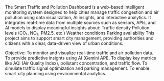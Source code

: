 The Smart Traffic and Pollution Dashboard is a web-based intelligent monitoring system designed to help cities manage traffic congestion and air pollution using data visualization, AI insights, and interactive analytics. It integrates real-time data from multiple sources such as sensors, APIs, and AI models to display meaningful insights about: Traffic density Pollution levels (CO₂, NO₂, PM2.5, etc.) Weather conditions Parking availability This project aims to support smart city management, providing authorities and citizens with a clear, data-driven view of urban conditions.

Objective: To monitor and visualize real-time traffic and air pollution data. To provide predictive insights using AI (Gemini API). To display key metrics like AQI (Air Quality Index), pollutant concentration, and traffic flow. To simulate traffic signal optimization and parking management. To enable smart city planning using environmental analytics.
